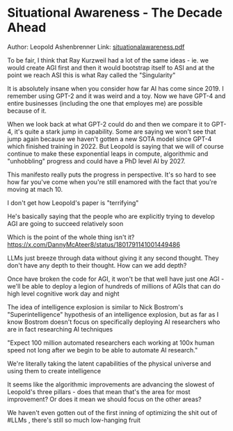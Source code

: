 # Situational Awareness - The Decade Ahead

Author: Leopold Ashenbrenner
Link: [situationalawareness.pdf](https://situational-awareness.ai/wp-content/uploads/2024/06/situationalawareness.pdf)

To be fair, I think that Ray Kurzweil had a lot of the same ideas - ie. we would create AGI first and then it would bootstrap itself to ASI and at the point we reach ASI this is what Ray called the "Singularity"

It is absolutely insane when you consider how far AI has come since 2019. I remember using GPT-2 and it was weird and a toy. Now we have GPT-4 and entire businesses (including the one that employes me) are possible because of it.

When we look back at what GPT-2 could do and then we compare it to GPT-4, it's quite a stark jump in capability. Some are saying we won't see that jump again because we haven't gotten a new SOTA model since GPT-4 which finished training in 2022. But Leopold is saying that we will of course continue to make these exponential leaps in compute, algorithmic and "unhobbling" progress and could have a PhD level AI by 2027.

This manifesto really puts the progress in perspective. It's so hard to see how far you've come when you're still enamored with the fact that you're moving at mach 10.

I don't get how Leopold's paper is "terrifying"

He's basically saying that the people who are explicitly trying to develop AGI are going to succeed relatively soon

Which is the point of the whole thing isn't it? https://x.com/DannyMcAteer8/status/1801791141001449486

LLMs just breeze through data without giving it any second thought. They don't have any depth to their thought. How can we add depth?

Once have broken the code for AGI, it won't be that well have just one AGI - we'll be able to deploy a legion of hundreds of millions of AGIs that can do high level cognitive work day and night

The idea of intelligence explosion is similar to Nick Bostrom's "Superintelligence" hypothesis of an intelligence explosion, but as far as I know Bostrom doesn't focus on specifically deploying AI researchers who are in fact researching AI techniques

"Expect 100 million automated researchers each working at 100x human speed not long after we begin to be able to automate AI research."

We're literally taking the latent capabilities of the physical universe and using them to create intelligence

It seems like the algorithmic improvements are advancing the slowest of Leopold's three pillars - does that mean that's the area for most improvement? Or does it mean we should focus on the other areas?

We haven't even gotten out of the first inning of optimizing the shit out of #LLMs , there's still so much low-hanging fruit
